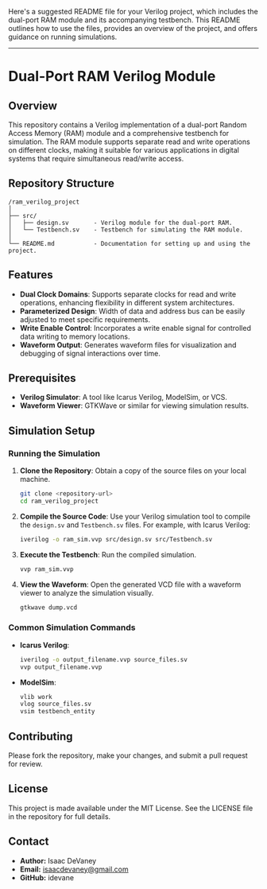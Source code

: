 Here's a suggested README file for your Verilog project, which includes the dual-port RAM module and its accompanying testbench. This README outlines how to use the files, provides an overview of the project, and offers guidance on running simulations.

---

# Dual-Port RAM Verilog Module

## Overview

This repository contains a Verilog implementation of a dual-port Random Access Memory (RAM) module and a comprehensive testbench for simulation. The RAM module supports separate read and write operations on different clocks, making it suitable for various applications in digital systems that require simultaneous read/write access.

## Repository Structure

```
/ram_verilog_project
│
├── src/
│   ├── design.sv       - Verilog module for the dual-port RAM.
│   └── Testbench.sv    - Testbench for simulating the RAM module.
│
└── README.md           - Documentation for setting up and using the project.
```

## Features

- **Dual Clock Domains**: Supports separate clocks for read and write operations, enhancing flexibility in different system architectures.
- **Parameterized Design**: Width of data and address bus can be easily adjusted to meet specific requirements.
- **Write Enable Control**: Incorporates a write enable signal for controlled data writing to memory locations.
- **Waveform Output**: Generates waveform files for visualization and debugging of signal interactions over time.

## Prerequisites

- **Verilog Simulator**: A tool like Icarus Verilog, ModelSim, or VCS.
- **Waveform Viewer**: GTKWave or similar for viewing simulation results.

## Simulation Setup

### Running the Simulation

1. **Clone the Repository**: Obtain a copy of the source files on your local machine.
   ```bash
   git clone <repository-url>
   cd ram_verilog_project
   ```

2. **Compile the Source Code**:
   Use your Verilog simulation tool to compile the `design.sv` and `Testbench.sv` files. For example, with Icarus Verilog:
   ```bash
   iverilog -o ram_sim.vvp src/design.sv src/Testbench.sv
   ```

3. **Execute the Testbench**:
   Run the compiled simulation.
   ```bash
   vvp ram_sim.vvp
   ```

4. **View the Waveform**:
   Open the generated VCD file with a waveform viewer to analyze the simulation visually.
   ```bash
   gtkwave dump.vcd
   ```

### Common Simulation Commands

- **Icarus Verilog**:
   ```sh
   iverilog -o output_filename.vvp source_files.sv
   vvp output_filename.vvp
   ```

- **ModelSim**:
   ```sh
   vlib work
   vlog source_files.sv
   vsim testbench_entity
   ```

## Contributing

Please fork the repository, make your changes, and submit a pull request for review.

## License

This project is made available under the MIT License. See the LICENSE file in the repository for full details.

## Contact

- **Author:** Isaac DeVaney
- **Email:** isaacdevaney@gmail.com
- **GitHub:** idevane

